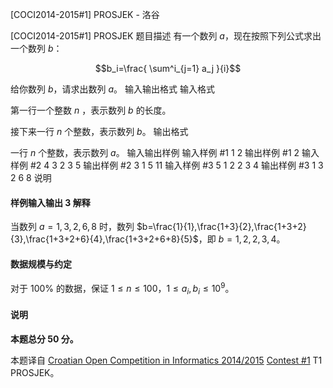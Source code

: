 



[COCI2014-2015#1] PROSJEK - 洛谷














[COCI2014-2015#1] PROSJEK
题目描述
有一个数列 $a$，现在按照下列公式求出一个数列 $b$：

$$b_i=\frac{ \sum^i_{j=1} a_j }{i}$$

给你数列 $b$，请求出数列 $a$。
输入输出格式
输入格式

第一行一个整数 $n$ ，表示数列 $b$ 的长度。

接下来一行 $n$ 个整数，表示数列 $b$。
输出格式

一行 $n$ 个整数，表示数列 $a$。
输入输出样例
输入样例 #1
1
2
输出样例 #1
2
输入样例 #2
4
3 2 3 5
输出样例 #2
3 1 5 11
输入样例 #3
5
1 2 2 3 4
输出样例 #3
1 3 2 6 8
说明
#### 样例输入输出 3 解释
当数列 $a=1,3,2,6,8$ 时，数列 $b=\frac{1}{1},\frac{1+3}{2},\frac{1+3+2}{3},\frac{1+3+2+6}{4},\frac{1+3+2+6+8}{5}$，即 $b=1,2,2,3,4$。

#### 数据规模与约定
对于 $100\%$ 的数据，保证 $1\le n\le 100$，$1\le a_i,b_i\le 10^9$。

#### 说明
**本题总分 $50$ 分。**

本题译自 [Croatian Open Competition in Informatics 2014/2015](https://hsin.hr/coci/archive/2014_2015) [Contest #1](https://hsin.hr/coci/archive/2014_2015/contest1_tasks.pdf) T1 PROSJEK。






